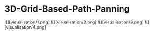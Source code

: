 # 3D-Grid-Based-Path-Panning
![][visualisation/1.png]
![][visualisation/2.png]
![][visualisation/3.png]
![][visualisation/4.png]
